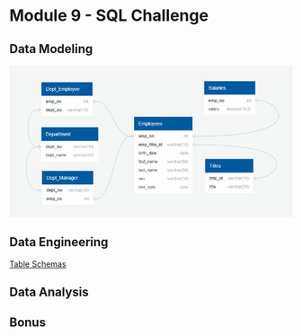 # Module 9 - SQL Challenge
## Data Modeling
![ERD](erd.gif)
## Data Engineering
[Table Schemas](/EmployeeSQL/table%20schemas)
## Data Analysis
## Bonus
